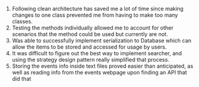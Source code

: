 1. Following clean architecture has saved me a lot of time since making changes to one class prevented me from having to make too many classes.
2. Testing the methods individually allowed me to account for other scenarios that the method could be used but currently are not.
3. Was able to successfully implement serialization to Database which can  allow the items to be stored and accessed for usage by users.
4. It was difficult to figure out the best way to implement searcher, and using the strategy design pattern really simplified that process.
5. Storing the events info inside text files proved easier than anticipated, as well as reading info from the events webpage upon finding an API that did that

